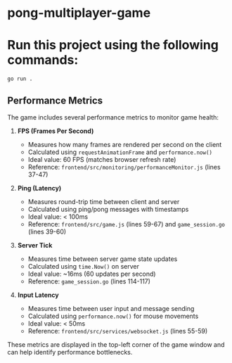 # pong-multiplayer-game

# Run this project using the following commands:

```
go run .
```

## Performance Metrics

The game includes several performance metrics to monitor game health:

1. **FPS (Frames Per Second)**
   - Measures how many frames are rendered per second on the client
   - Calculated using `requestAnimationFrame` and `performance.now()`
   - Ideal value: 60 FPS (matches browser refresh rate)
   - Reference: `frontend/src/monitoring/performanceMonitor.js` (lines 37-47)

2. **Ping (Latency)**
   - Measures round-trip time between client and server
   - Calculated using ping/pong messages with timestamps
   - Ideal value: < 100ms
   - Reference: `frontend/src/game.js` (lines 59-67) and `game_session.go` (lines 39-60)

3. **Server Tick**
   - Measures time between server game state updates
   - Calculated using `time.Now()` on server
   - Ideal value: ~16ms (60 updates per second)
   - Reference: `game_session.go` (lines 114-117)

4. **Input Latency**
   - Measures time between user input and message sending
   - Calculated using `performance.now()` for mouse movements
   - Ideal value: < 50ms
   - Reference: `frontend/src/services/websocket.js` (lines 55-59)

These metrics are displayed in the top-left corner of the game window and can help identify performance bottlenecks.
